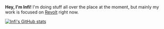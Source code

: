 **Hey, I'm Infi!** I'm doing stuff all over the place at the moment, but mainly my work is focused on [Revolt](https://revolt.chat) right now.

[![Infi's GitHub stats](https://github-readme-stats.vercel.app/api?username=infi&count_private=true&show_icons=true&theme=midnight-purple)](https://github.com/anuraghazra/github-readme-stats)
